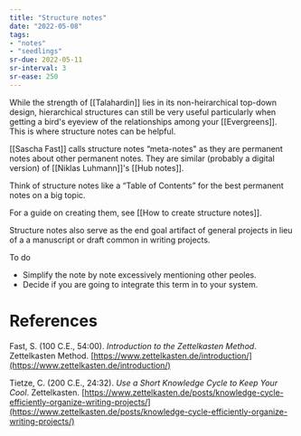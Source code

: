 ```yaml
---
title: "Structure notes"
date: "2022-05-08"
tags:
- "notes"
- "seedlings"
sr-due: 2022-05-11
sr-interval: 3
sr-ease: 250
---
```


While the strength of [[Talahardin]] lies in its non-heirarchical top-down design, hierarchical structures can still be very useful particularly when getting a bird's eyeview of the relationships among your [[Evergreens]]. This is where structure notes can be helpful.

[[Sascha Fast]] calls structure notes “meta-notes" as they are permanent notes about other permanent notes. They are similar (probably a digital version) of [[Niklas Luhmann]]'s [[Hub notes]].

Think of structure notes like a “Table of Contents” for the best permanent notes on a big topic.

For a guide on creating them, see [[How to create structure notes]].

Structure notes also serve as the end goal artifact of general projects in lieu of a a manuscript or draft common in writing projects.

To do

- Simplify the note by note excessively mentioning other peoles.
- Decide if you are going to integrate this term in to your system.

# References

Fast, S. (100 C.E., 54:00). *Introduction to the Zettelkasten Method*. Zettelkasten Method. [https://www.zettelkasten.de/introduction/](https://www.zettelkasten.de/introduction/)

Tietze, C. (200 C.E., 24:32). *Use a Short Knowledge Cycle to Keep Your Cool*. Zettelkasten. [https://www.zettelkasten.de/posts/knowledge-cycle-efficiently-organize-writing-projects/](https://www.zettelkasten.de/posts/knowledge-cycle-efficiently-organize-writing-projects/)